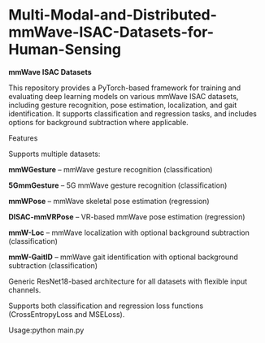 # Multi-Modal-and-Distributed-mmWave-ISAC-Datasets-for-Human-Sensing

**mmWave ISAC Datasets**

This repository provides a PyTorch-based framework for training and evaluating deep learning models on various mmWave ISAC datasets, including gesture recognition, pose estimation, localization, and gait identification. It supports classification and regression tasks, and includes options for background subtraction where applicable.

Features

Supports multiple datasets:

**mmWGesture** – mmWave gesture recognition (classification)

**5GmmGesture** – 5G mmWave gesture recognition (classification)

**mmWPose** – mmWave skeletal pose estimation (regression)

**DISAC-mmVRPose** – VR-based mmWave pose estimation (regression)

**mmW-Loc** – mmWave localization with optional background subtraction (classification)

**mmW-GaitID** – mmWave gait identification with optional background subtraction (classification)

Generic ResNet18-based architecture for all datasets with flexible input channels.


Supports both classification and regression loss functions (CrossEntropyLoss and MSELoss).

Usage:python main.py
